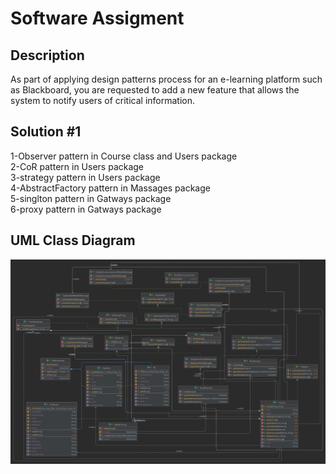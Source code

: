 <h1> Software Assigment </h1>

<h2> Description </h2>

<p>As part of applying design patterns process for an e-learning platform such as Blackboard, you are requested to add 
a new feature that allows the system to notify users of critical information.</p>


<h2> Solution #1 </h2>

<p>
1-Observer pattern in Course class and Users package 
  <br>
2-CoR pattern in Users package 
    <br>
3-strategy pattern in Users package
    <br>
4-AbstractFactory pattern in Massages package
    <br>
5-singlton pattern in Gatways package
    <br>
6-proxy pattern in Gatways package
    <br>
</p>


<h2> UML Class Diagram </h2>

![ScreenShot](https://github.com/Ebrahim1133/SW_Assigment/blob/master/FinalNotifications.png)

